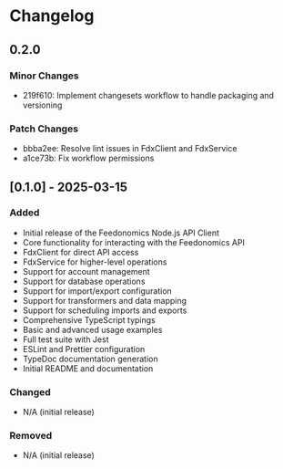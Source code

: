 # Changelog

## 0.2.0

### Minor Changes

- 219f610: Implement changesets workflow to handle packaging and versioning

### Patch Changes

- bbba2ee: Resolve lint issues in FdxClient and FdxService
- a1ce73b: Fix workflow permissions

## [0.1.0] - 2025-03-15

### Added

- Initial release of the Feedonomics Node.js API Client
- Core functionality for interacting with the Feedonomics API
- FdxClient for direct API access
- FdxService for higher-level operations
- Support for account management
- Support for database operations
- Support for import/export configuration
- Support for transformers and data mapping
- Support for scheduling imports and exports
- Comprehensive TypeScript typings
- Basic and advanced usage examples
- Full test suite with Jest
- ESLint and Prettier configuration
- TypeDoc documentation generation
- Initial README and documentation

### Changed

- N/A (initial release)

### Removed

- N/A (initial release)
